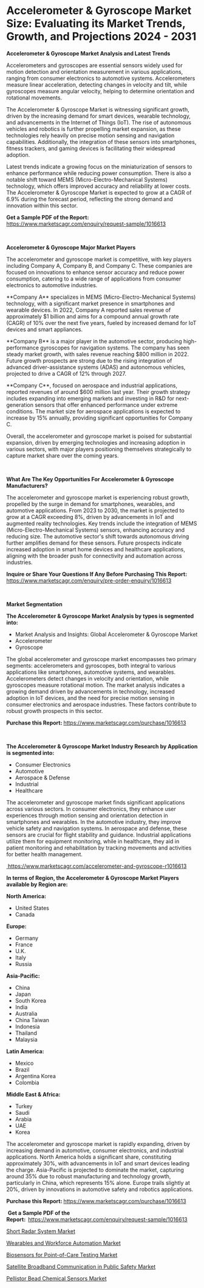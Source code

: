 <p><h1>Accelerometer & Gyroscope Market Size: Evaluating its Market Trends, Growth, and Projections 2024 - 2031</h1></p><p><strong>Accelerometer & Gyroscope Market Analysis and Latest Trends</strong></p>
<p><p>Accelerometers and gyroscopes are essential sensors widely used for motion detection and orientation measurement in various applications, ranging from consumer electronics to automotive systems. Accelerometers measure linear acceleration, detecting changes in velocity and tilt, while gyroscopes measure angular velocity, helping to determine orientation and rotational movements.</p><p>The Accelerometer & Gyroscope Market is witnessing significant growth, driven by the increasing demand for smart devices, wearable technology, and advancements in the Internet of Things (IoT). The rise of autonomous vehicles and robotics is further propelling market expansion, as these technologies rely heavily on precise motion sensing and navigation capabilities. Additionally, the integration of these sensors into smartphones, fitness trackers, and gaming devices is facilitating their widespread adoption.</p><p>Latest trends indicate a growing focus on the miniaturization of sensors to enhance performance while reducing power consumption. There is also a notable shift toward MEMS (Micro-Electro-Mechanical Systems) technology, which offers improved accuracy and reliability at lower costs. The Accelerometer & Gyroscope Market is expected to grow at a CAGR of 6.9% during the forecast period, reflecting the strong demand and innovation within this sector.</p></p>
<p><strong>Get a Sample PDF of the Report:&nbsp;</strong> <a href="https://www.marketscagr.com/enquiry/request-sample/1016613?utm_campaign=1267&utm_medium=2&utm_source=Github&utm_content=ia&utm_term=11102024&utm_id=accelerometer-gyroscope">https://www.marketscagr.com/enquiry/request-sample/1016613</a></p>
<p>&nbsp;</p>
<p><strong>Accelerometer & Gyroscope Major Market Players</strong></p>
<p><p>The accelerometer and gyroscope market is competitive, with key players including Company A, Company B, and Company C. These companies are focused on innovations to enhance sensor accuracy and reduce power consumption, catering to a wide range of applications from consumer electronics to automotive industries.</p><p>**Company A** specializes in MEMS (Micro-Electro-Mechanical Systems) technology, with a significant market presence in smartphones and wearable devices. In 2022, Company A reported sales revenue of approximately $1 billion and aims for a compound annual growth rate (CAGR) of 10% over the next five years, fueled by increased demand for IoT devices and smart appliances.</p><p>**Company B** is a major player in the automotive sector, producing high-performance gyroscopes for navigation systems. The company has seen steady market growth, with sales revenue reaching $800 million in 2022. Future growth prospects are strong due to the rising integration of advanced driver-assistance systems (ADAS) and autonomous vehicles, projected to drive a CAGR of 12% through 2027.</p><p>**Company C**, focused on aerospace and industrial applications, reported revenues of around $600 million last year. Their growth strategy includes expanding into emerging markets and investing in R&D for next-generation sensors that offer enhanced performance under extreme conditions. The market size for aerospace applications is expected to increase by 15% annually, providing significant opportunities for Company C.</p><p>Overall, the accelerometer and gyroscope market is poised for substantial expansion, driven by emerging technologies and increasing adoption in various sectors, with major players positioning themselves strategically to capture market share over the coming years.</p></p>
<p>&nbsp;</p>
<p><strong>What Are The Key Opportunities For Accelerometer & Gyroscope Manufacturers?</strong></p>
<p><p>The accelerometer and gyroscope market is experiencing robust growth, propelled by the surge in demand for smartphones, wearables, and automotive applications. From 2023 to 2030, the market is projected to grow at a CAGR exceeding 8%, driven by advancements in IoT and augmented reality technologies. Key trends include the integration of MEMS (Micro-Electro-Mechanical Systems) sensors, enhancing accuracy and reducing size. The automotive sector's shift towards autonomous driving further amplifies demand for these sensors. Future prospects indicate increased adoption in smart home devices and healthcare applications, aligning with the broader push for connectivity and automation across industries.</p></p>
<p><strong>Inquire or Share Your Questions If Any Before Purchasing This Report:</strong> <a href="https://www.marketscagr.com/enquiry/pre-order-enquiry/1016613?utm_campaign=1267&utm_medium=2&utm_source=Github&utm_content=ia&utm_term=11102024&utm_id=accelerometer-gyroscope">https://www.marketscagr.com/enquiry/pre-order-enquiry/1016613</a></p>
<p>&nbsp;</p>
<p><strong>Market Segmentation</strong></p>
<p><strong>The Accelerometer & Gyroscope Market Analysis by types is segmented into:</strong></p>
<p><ul><li>Market Analysis and Insights: Global Accelerometer & Gyroscope Market</li><li>Accelerometer</li><li>Gyroscope</li></ul></p>
<p><p>The global accelerometer and gyroscope market encompasses two primary segments: accelerometers and gyroscopes, both integral to various applications like smartphones, automotive systems, and wearables. Accelerometers detect changes in velocity and orientation, while gyroscopes measure rotational motion. The market analysis indicates a growing demand driven by advancements in technology, increased adoption in IoT devices, and the need for precise motion sensing in consumer electronics and aerospace industries. These factors contribute to robust growth prospects in this sector.</p></p>
<p><strong>Purchase this Report:&nbsp;</strong><a href="https://www.marketscagr.com/purchase/1016613?utm_campaign=1267&utm_medium=2&utm_source=Github&utm_content=ia&utm_term=11102024&utm_id=accelerometer-gyroscope">https://www.marketscagr.com/purchase/1016613</a></p>
<p>&nbsp;</p>
<p><strong>The Accelerometer & Gyroscope Market Industry Research by Application is segmented into:</strong></p>
<p><ul><li>Consumer Electronics</li><li>Automotive</li><li>Aerospace & Defense</li><li>Industrial</li><li>Healthcare</li></ul></p>
<p><p>The accelerometer and gyroscope market finds significant applications across various sectors. In consumer electronics, they enhance user experiences through motion sensing and orientation detection in smartphones and wearables. In the automotive industry, they improve vehicle safety and navigation systems. In aerospace and defense, these sensors are crucial for flight stability and guidance. Industrial applications utilize them for equipment monitoring, while in healthcare, they aid in patient monitoring and rehabilitation by tracking movements and activities for better health management.</p></p>
<p><a href="https://www.marketscagr.com/accelerometer-and-gyroscope-r1016613?utm_campaign=1267&utm_medium=2&utm_source=Github&utm_content=ia&utm_term=11102024&utm_id=accelerometer-gyroscope">&nbsp;https://www.marketscagr.com/accelerometer-and-gyroscope-r1016613</a></p>
<p><strong>In terms of Region, the Accelerometer & Gyroscope Market Players available by Region are:</strong></p>
<p>
    <p> <strong> North America: </strong>
        <ul>
            <li>United States</li>
            <li>Canada</li>
        </ul>
        </p> 
    <p> <strong> Europe: </strong>
        <ul>
            <li>Germany</li>
            <li>France</li>
            <li>U.K.</li>
            <li>Italy</li>
            <li>Russia</li>
        </ul>
        </p> 
    <p> <strong> Asia-Pacific: </strong>
        <ul>
            <li>China</li>
            <li>Japan</li>
            <li>South Korea</li>
            <li>India</li>
            <li>Australia</li>
            <li>China Taiwan</li>
            <li>Indonesia</li>
            <li>Thailand</li>
            <li>Malaysia</li>
        </ul>
        </p> 
    <p> <strong> Latin America: </strong>
        <ul>
            <li>Mexico</li>
            <li>Brazil</li>
            <li>Argentina Korea</li>
            <li>Colombia</li>
        </ul>
        </p> 
    <p> <strong> Middle East & Africa: </strong>
        <ul>
            <li>Turkey</li>
            <li>Saudi</li>
            <li>Arabia</li>
            <li>UAE</li>
            <li>Korea</li>
        </ul>
    </p>
    </p>
<p><p>The accelerometer and gyroscope market is rapidly expanding, driven by increasing demand in automotive, consumer electronics, and industrial applications. North America holds a significant share, constituting approximately 30%, with advancements in IoT and smart devices leading the charge. Asia-Pacific is projected to dominate the market, capturing around 35% due to robust manufacturing and technology growth, particularly in China, which represents 15% alone. Europe trails slightly at 20%, driven by innovations in automotive safety and robotics applications.</p></p>
<p><strong>Purchase this Report: </strong><a href="https://www.marketscagr.com/purchase/1016613?utm_campaign=1267&utm_medium=2&utm_source=Github&utm_content=ia&utm_term=11102024&utm_id=accelerometer-gyroscope">https://www.marketscagr.com/purchase/1016613</a></p>
<p>&nbsp;<strong>Get a Sample PDF of the Report:&nbsp;&nbsp;</strong><a href="https://www.marketscagr.com/enquiry/request-sample/1016613?utm_campaign=1267&utm_medium=2&utm_source=Github&utm_content=ia&utm_term=11102024&utm_id=accelerometer-gyroscope">https://www.marketscagr.com/enquiry/request-sample/1016613</a></p>
<p><strong></strong></p>
<p><p><a href="https://issuu.com/reportprime-2/docs/short-radar-system-market-size-2030_5cefe8f1692d2e?utm_campaign=1267&utm_medium=2&utm_source=Github&utm_content=ia&utm_term=11102024&utm_id=accelerometer-gyroscope">Short Radar System Market</a></p><p><a href="https://www.linkedin.com/pulse/wearables-workforce-automation-spectrum-usage-patterns-sector-xhnoc?utm_campaign=1267&utm_medium=2&utm_source=Github&utm_content=ia&utm_term=11102024&utm_id=accelerometer-gyroscope">Wearables and Workforce Automation Market</a></p><p><a href="https://www.linkedin.com/pulse/biosensors-point-of-care-testing-market-global-trends-forecast-ivp4f?utm_campaign=1267&utm_medium=2&utm_source=Github&utm_content=ia&utm_term=11102024&utm_id=accelerometer-gyroscope">Biosensors for Point-of-Care Testing Market</a></p><p><a href="https://issuu.com/reportprime-2/docs/satellite-broadband-communication-i_9d0f70ede0de63?utm_campaign=1267&utm_medium=2&utm_source=Github&utm_content=ia&utm_term=11102024&utm_id=accelerometer-gyroscope">Satellite Broadband Communication in Public Safety Market</a></p><p><a href="https://www.linkedin.com/pulse/pellistor-bead-chemical-sensors-market-drivers-challenges-rf12e?utm_campaign=1267&utm_medium=2&utm_source=Github&utm_content=ia&utm_term=11102024&utm_id=accelerometer-gyroscope">Pellistor Bead Chemical Sensors Market</a></p></p>